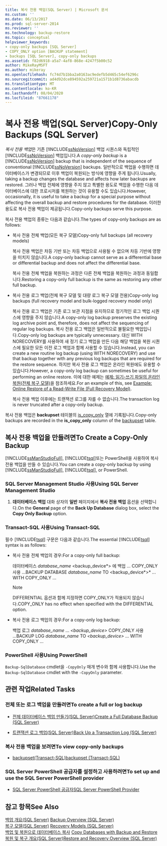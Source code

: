 ```yaml
---
title: 복사 전용 백업(SQL Server) | Microsoft 문서
ms.custom: ''
ms.date: 06/13/2017
ms.prod: sql-server-2014
ms.reviewer: ''
ms.technology: backup-restore
ms.topic: conceptual
helpviewer_keywords:
- copy-only backups [SQL Server]
- COPY_ONLY option [BACKUP statement]
- backups [SQL Server], copy-only backups
ms.assetid: f82d6918-a5a7-4af8-868e-4247f5b00c52
author: MikeRayMSFT
ms.author: mikeray
ms.openlocfilehash: fc74d7b1bba2a0163ac9edefb5d465c54ef6296c
ms.sourcegitcommit: ad4d92dce894592a259721a1571b1d8736abacdb
ms.translationtype: MT
ms.contentlocale: ko-KR
ms.lasthandoff: 08/04/2020
ms.locfileid: "87661178"
---
```

# <a name="copy-only-backups-sql-server"></a><span data-ttu-id="40047-102">복사 전용 백업(SQL Server)</span><span class="sxs-lookup"><span data-stu-id="40047-102">Copy-Only Backups (SQL Server)</span></span>
  <span data-ttu-id="40047-103">*복사 전용 백업*은 기존 [!INCLUDE[ssNoVersion](../../includes/ssnoversion-md.md)] 백업 시퀀스와 독립적인 [!INCLUDE[ssNoVersion](../../includes/ssnoversion-md.md)] 백업입니다.</span><span class="sxs-lookup"><span data-stu-id="40047-103">A *copy-only backup* is a [!INCLUDE[ssNoVersion](../../includes/ssnoversion-md.md)] backup that is independent of the sequence of conventional [!INCLUDE[ssNoVersion](../../includes/ssnoversion-md.md)] backups.</span></span> <span data-ttu-id="40047-104">일반적으로 백업을 수행하면 데이터베이스가 변경되므로 이후 백업이 복원되는 방식에 영향을 주게 됩니다.</span><span class="sxs-lookup"><span data-stu-id="40047-104">Usually, taking a backup changes the database and affects how later backups are restored.</span></span> <span data-ttu-id="40047-105">그러나 백업 전체에 영향을 주지 않고 특별한 용도로 백업을 수행한 다음 데이터베이스에 대한 프로시저를 복원하는 것이 유용할 수도 있습니다.</span><span class="sxs-lookup"><span data-stu-id="40047-105">However, occasionally, it is useful to take a backup for a special purpose without affecting the overall backup and restore procedures for the database.</span></span> <span data-ttu-id="40047-106">이러한 용도로 복사 전용 백업이 제공됩니다.</span><span class="sxs-lookup"><span data-stu-id="40047-106">Copy-only backups serve this purpose.</span></span>  
  
 <span data-ttu-id="40047-107">복사 전용 백업의 종류는 다음과 같습니다.</span><span class="sxs-lookup"><span data-stu-id="40047-107">The types of copy-only backups are as follows:</span></span>  
  
-   <span data-ttu-id="40047-108">복사 전용 전체 백업(모든 복구 모델)</span><span class="sxs-lookup"><span data-stu-id="40047-108">Copy-only full backups (all recovery models)</span></span>  
  
     <span data-ttu-id="40047-109">복사 전용 백업은 차등 기반 또는 차등 백업으로 사용될 수 없으며 차등 기반에 영향을 미치지 않습니다.</span><span class="sxs-lookup"><span data-stu-id="40047-109">A copy-only backup cannot serve as a differential base or differential backup and does not affect the differential base.</span></span>  
  
     <span data-ttu-id="40047-110">복사 전용 전체 백업을 복원하는 과정은 다른 전체 백업을 복원하는 과정과 동일합니다.</span><span class="sxs-lookup"><span data-stu-id="40047-110">Restoring a copy-only full backup is the same as restoring any other full backup.</span></span>  
  
-   <span data-ttu-id="40047-111">복사 전용 로그 백업(전체 복구 모델 및 대량 로그 복구 모델 전용)</span><span class="sxs-lookup"><span data-stu-id="40047-111">Copy-only log backups (full recovery model and bulk-logged recovery model only)</span></span>  
  
     <span data-ttu-id="40047-112">복사 전용 로그 백업은 기존 로그 보관 지점을 유지하므로 정기적인 로그 백업 시퀀스에 영향을 주지 않습니다.</span><span class="sxs-lookup"><span data-stu-id="40047-112">A copy-only log backup preserves the existing log archive point and, therefore, does not affect the sequencing of regular log backups.</span></span> <span data-ttu-id="40047-113">복사 전용 로그 백업은 일반적으로 불필요한 백업입니다.</span><span class="sxs-lookup"><span data-stu-id="40047-113">Copy-only log backups are typically unnecessary.</span></span> <span data-ttu-id="40047-114">대신 WITH NORECOVERY를 사용하여 새 정기 로그 백업을 만든 다음 해당 백업을 복원 시퀀스에 필요한 모든 이전 로그 백업과 함께 사용할 수 있습니다.</span><span class="sxs-lookup"><span data-stu-id="40047-114">Instead, you can create a new routine log backup (using WITH NORECOVERY) and use that backup together with any previous log backups that are required for the restore sequence.</span></span> <span data-ttu-id="40047-115">하지만 복사 전용 로그 백업은 온라인 복원에도 유용할 수 있습니다.</span><span class="sxs-lookup"><span data-stu-id="40047-115">However, a copy-only log backup can sometimes be useful for performing an online restore.</span></span> <span data-ttu-id="40047-116">이에 대한 예제는 [예제: 읽기-쓰기 파일의 온라인 복원&#40;전체 복구 모델&#41;](example-online-restore-of-a-read-write-file-full-recovery-model.md)을 참조하세요.</span><span class="sxs-lookup"><span data-stu-id="40047-116">For an example of this, see [Example: Online Restore of a Read-Write File &#40;Full Recovery Model&#41;](example-online-restore-of-a-read-write-file-full-recovery-model.md).</span></span>  
  
     <span data-ttu-id="40047-117">복사 전용 백업 이후에는 트랜잭션 로그를 자를 수 없습니다.</span><span class="sxs-lookup"><span data-stu-id="40047-117">The transaction log is never truncated after a copy-only backup.</span></span>  
  
 <span data-ttu-id="40047-118">복사 전용 백업은 **backupset** 테이블의 [is_copy_only](/sql/relational-databases/system-tables/backupset-transact-sql) 열에 기록됩니다.</span><span class="sxs-lookup"><span data-stu-id="40047-118">Copy-only backups are recorded in the **is_copy_only** column of the [backupset](/sql/relational-databases/system-tables/backupset-transact-sql) table.</span></span>  
  
## <a name="to-create-a-copy-only-backup"></a><span data-ttu-id="40047-119">복사 전용 백업을 만들려면</span><span class="sxs-lookup"><span data-stu-id="40047-119">To Create a Copy-Only Backup</span></span>  
 <span data-ttu-id="40047-120">[!INCLUDE[ssManStudioFull](../../includes/ssmanstudiofull-md.md)], [!INCLUDE[tsql](../../../includes/tsql-md.md)]또는 PowerShell을 사용하여 복사 전용 백업을 만들 수 있습니다.</span><span class="sxs-lookup"><span data-stu-id="40047-120">You can create a copy-only backup by using [!INCLUDE[ssManStudioFull](../../includes/ssmanstudiofull-md.md)], [!INCLUDE[tsql](../../../includes/tsql-md.md)], or PowerShell.</span></span>  
  
###  <a name="using-sql-server-management-studio"></a><a name="SSMSProcedure"></a> <span data-ttu-id="40047-121">SQL Server Management Studio 사용</span><span class="sxs-lookup"><span data-stu-id="40047-121">Using SQL Server Management Studio</span></span>  
  
1.  <span data-ttu-id="40047-122">**데이터베이스 백업** 대화 상자의 **일반** 페이지에서 **복사 전용 백업** 옵션을 선택합니다.</span><span class="sxs-lookup"><span data-stu-id="40047-122">On the **General** page of the **Back Up Database** dialog box, select the **Copy Only Backup** option.</span></span>  
  
###  <a name="using-transact-sql"></a><a name="TsqlProcedure"></a> <span data-ttu-id="40047-123">Transact-SQL 사용</span><span class="sxs-lookup"><span data-stu-id="40047-123">Using Transact-SQL</span></span>  
 <span data-ttu-id="40047-124">필수 [!INCLUDE[tsql](../../../includes/tsql-md.md)] 구문은 다음과 같습니다.</span><span class="sxs-lookup"><span data-stu-id="40047-124">The essential [!INCLUDE[tsql](../../../includes/tsql-md.md)] syntax is as follows:</span></span>  
  
-   <span data-ttu-id="40047-125">복사 전용 전체 백업의 경우:</span><span class="sxs-lookup"><span data-stu-id="40047-125">For a copy-only full backup:</span></span>  
  
     <span data-ttu-id="40047-126">데이터베이스 *database_name* \<backup_device*> 에 백업 ... COPY_ONLY 사용 ...</span><span class="sxs-lookup"><span data-stu-id="40047-126">BACKUP DATABASE *database_name* TO \<backup_device*>\* ... WITH COPY_ONLY ...</span></span>  
  
    > [!NOTE]  
    >  <span data-ttu-id="40047-127">DIFFERENTIAL 옵션과 함께 지정하면 COPY_ONLY가 적용되지 않습니다.</span><span class="sxs-lookup"><span data-stu-id="40047-127">COPY_ONLY has no effect when specified with the DIFFERENTIAL option.</span></span>  
  
-   <span data-ttu-id="40047-128">복사 전용 로그 백업의 경우:</span><span class="sxs-lookup"><span data-stu-id="40047-128">For a copy-only log backup:</span></span>  
  
     <span data-ttu-id="40047-129">백업 로그 *database_name* ... *\<*backup_device*>* COPY_ONLY 사용 ...</span><span class="sxs-lookup"><span data-stu-id="40047-129">BACKUP LOG *database_name* TO *\<*backup_device*>* ... WITH COPY_ONLY ...</span></span>  
  
###  <a name="using-powershell"></a><a name="PowerShellProcedure"></a> <span data-ttu-id="40047-130">PowerShell 사용</span><span class="sxs-lookup"><span data-stu-id="40047-130">Using PowerShell</span></span>  
  
<span data-ttu-id="40047-131">`Backup-SqlDatabase` cmdlet을 `-CopyOnly` 매개 변수와 함께 사용합니다.</span><span class="sxs-lookup"><span data-stu-id="40047-131">Use the `Backup-SqlDatabase` cmdlet with the `-CopyOnly` parameter.</span></span>  
  
##  <a name="related-tasks"></a><a name="RelatedTasks"></a> <span data-ttu-id="40047-132">관련 작업</span><span class="sxs-lookup"><span data-stu-id="40047-132">Related Tasks</span></span>  

### <a name="to-create-a-full-or-log-backup"></a><span data-ttu-id="40047-133">전체 또는 로그 백업을 만들려면</span><span class="sxs-lookup"><span data-stu-id="40047-133">To create a full or log backup</span></span>
  
-   [<span data-ttu-id="40047-134">전체 데이터베이스 백업 만들기&#40;SQL Server&#41;</span><span class="sxs-lookup"><span data-stu-id="40047-134">Create a Full Database Backup &#40;SQL Server&#41;</span></span>](create-a-full-database-backup-sql-server.md)  
  
-   [<span data-ttu-id="40047-135">트랜잭션 로그 백업&#40;SQL Server&#41;</span><span class="sxs-lookup"><span data-stu-id="40047-135">Back Up a Transaction Log &#40;SQL Server&#41;</span></span>](back-up-a-transaction-log-sql-server.md)  
  
### <a name="to-view-copy-only-backups"></a><span data-ttu-id="40047-136">복사 전용 백업을 보려면</span><span class="sxs-lookup"><span data-stu-id="40047-136">To view copy-only backups</span></span>
  
-   [<span data-ttu-id="40047-137">backupset&#40;Transact-SQL&#41;</span><span class="sxs-lookup"><span data-stu-id="40047-137">backupset &#40;Transact-SQL&#41;</span></span>](/sql/relational-databases/system-tables/backupset-transact-sql)  
  
### <a name="to-set-up-and-use-the-sql-server-powershell-provider"></a><span data-ttu-id="40047-138">SQL Server PowerShell 공급자를 설정하고 사용하려면</span><span class="sxs-lookup"><span data-stu-id="40047-138">To set up and use the SQL Server PowerShell provider</span></span>
  
-   [<span data-ttu-id="40047-139">SQL Server PowerShell 공급자</span><span class="sxs-lookup"><span data-stu-id="40047-139">SQL Server PowerShell Provider</span></span>](../../powershell/sql-server-powershell-provider.md)  

## <a name="see-also"></a><span data-ttu-id="40047-140">참고 항목</span><span class="sxs-lookup"><span data-stu-id="40047-140">See Also</span></span>  
 <span data-ttu-id="40047-141">[백업 개요&#40;SQL Server&#41;](backup-overview-sql-server.md) </span><span class="sxs-lookup"><span data-stu-id="40047-141">[Backup Overview &#40;SQL Server&#41;](backup-overview-sql-server.md) </span></span>  
 <span data-ttu-id="40047-142">[복구 모델&#40;SQL Server&#41;](recovery-models-sql-server.md) </span><span class="sxs-lookup"><span data-stu-id="40047-142">[Recovery Models &#40;SQL Server&#41;](recovery-models-sql-server.md) </span></span>  
 <span data-ttu-id="40047-143">[백업 및 복원으로 데이터베이스 복사](../databases/copy-databases-with-backup-and-restore.md) </span><span class="sxs-lookup"><span data-stu-id="40047-143">[Copy Databases with Backup and Restore](../databases/copy-databases-with-backup-and-restore.md) </span></span>  
 [<span data-ttu-id="40047-144">복원 및 복구 개요&#40;SQL Server&#41;</span><span class="sxs-lookup"><span data-stu-id="40047-144">Restore and Recovery Overview &#40;SQL Server&#41;</span></span>](restore-and-recovery-overview-sql-server.md)  

